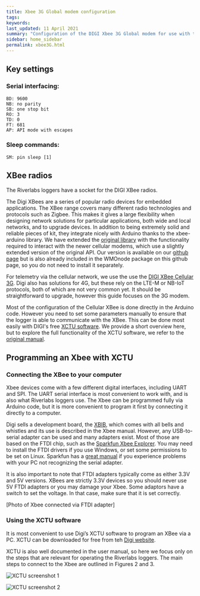 ```yaml
---
title: Xbee 3G Global modem configuration
tags:
keywords: 
last_updated: 11 April 2021
summary: "Configuration of the DIGI Xbee 3G Global modem for use with the Riverlabs loggers"
sidebar: home_sidebar
permalink: xbee3G.html
---
```


## Key settings

### Serial interfacing:

```
BD: 9600
NB: no parity
SB: one stop bit
RO: 3
TD: 0
FT: 681
AP: API mode with escapes
```

### Sleep commands:

```
SM: pin sleep [1]
```

## XBee radios

The Riverlabs loggers have a socket for the DIGI XBee radios. 

  

The Digi XBees are a series of popular radio devices for embedded applications. The XBee range covers many different radio technologies and protocols such as Zigbee. This makes it gives a large flexibility when designing network solutions for particular applications, both wide and local networks, and to upgrade devices. In addition to being extremely solid and reliable pieces of kit, they integrate nicely with Arduino thanks to the xbee-arduino library. We have extended the [original library](https://github.com/andrewrapp/xbee-arduino) with the functionality required to interact with the newer cellular modems, which use a slightly extended version of the original API. Our version is available on our [github page](https://github.com/ICHydro/xbee-arduino) but is also already included in the WMOnode package on this github page, so you do not need to install it separately.

For telemetry via the cellular network, we use the use the [DIGI XBee Cellular 3G](https://www.digi.com/products/embedded-systems/digi-xbee/cellular-modems/digi-xbee-cellular-3g). Digi also has solutions for 4G, but these rely on the LTE-M or NB-IoT protocols, both of which are not very common yet. It should be straightforward to upgrade, however this guide focuses on the 3G modem.

Most of the configuration of the Cellular XBee is done directly in the Arduino code. However you need to set some parameters manually to ensure that the logger is able to communicate with the XBee. This can be done most easily with DIGI's free [XCTU software](https://www.digi.com/products/embedded-systems/digi-xbee/digi-xbee-tools/xctu). We provide a short overview here, but to explore the full functionality of the XCTU software, we refer to the [original manual](https://www.digi.com/products/embedded-systems/digi-xbee/digi-xbee-tools/xctu).


## Programming an Xbee with XCTU

### Connecting the XBee to your computer

Xbee devices come with a few different digital interfaces, including UART and SPI. The UART serial interface is most convenient to work with, and is also what Riverlabs loggers use. The Xbee can be programmed fully via Arduino code, but it is more convenient to program it first by connecting it directly to a computer.

Digi sells a development board, the [XBIB](https://www.digi.com/products/models/xbib-u-dev), which comes with all bells and whistles and its use is described in the Xbee manual. However, any USB-to-serial adapter can be used and many adapters exist. Most of those are based on the FTDI chip, such as the [Sparkfun Xbee Explorer](https://www.sparkfun.com/products/11812). You may need to install the FTDI drivers if you use Windows, or set some permissions to be set on Linux. Sparkfun has a [great manual](https://learn.sparkfun.com/tutorials/how-to-install-ftdi-drivers/all) if you experience problems with your PC not recognizing the serial adapter.

It is also important to note that FTDI adapters typically come as either 3.3V and 5V versions. XBees are strictly 3.3V devices so you should never use 5V FTDI adapters or you may damage your Xbee. Some adaptors have a switch to set the voltage. In that case, make sure that it is set correctly.

[Photo of Xbee connected via FTDI adapter]

### Using the XCTU software

It is most convenient to use Digi’s XCTU software to program an XBee via a PC. XCTU can be downloaded for free from teh [Digi website](https://www.digi.com/products/embedded-systems/digi-xbee/digi-xbee-tools/xctu). 

XCTU is also well documented in the user manual, so here we focus only on the steps that are relevant for operating the Riverlabs loggers. The main steps to connect to the Xbee are outlined in Figures 2 and 3.

![XCTU screenshot 1](images/XCTU1.jpg "XCTU screenshot 1")

![XCTU screenshot 2](images/XCTU2.jpg "XCTU screenshot 2")



